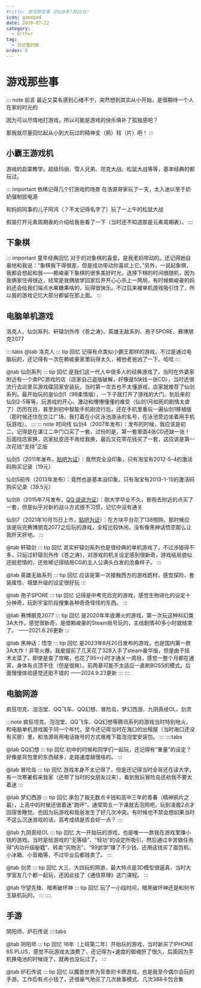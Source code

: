 ```yaml
---
#title: 游戏那些事（2020年7月22日）
icon: gamepad
date: 2020-07-22
category:
  - Arthur
tag:
  - 日记里的我
order: 6
---
```

# 游戏那些事

::: note 前言
最近又莫名感到心绪不宁，突然想到其实从小开始，是很期待一个人在家的时光的

因为可以尽情地打游戏，所以可能是游戏的快乐填补了孤独感吧？

那我就尽量回忆起从小到大玩过的精神支（鸦）柱（片）吧！
:::

## 小霸王游戏机

游戏的启蒙教学。超级玛丽、雪人兄弟、坦克大战、松鼠大战等等，基本经典的都玩过。

::: important 依稀记得几个打游戏的场景
在浩源哥家玩了一天，太入迷以至于奶奶强制拔电源

和妈妈同事的儿子阿鸿（？不太记得名字了）玩了一上午的松鼠大战

假装打开元素周期表的介绍给我爸看了一下（当时还不知道那是元素周期表）。
:::

## 下象棋

::: important 童年经典回忆
对于的对象棋的喜爱，是我老妈带动的。还记得她自豪地和我说：“象棋我下得很差，但是成功带动你喜欢上它。”另外，一说起象棋，我都会想起和我——赖峻豪下象棋的很多美好时光。选择下棋的时间很随机，因为我俩家住得很近，经常是我俩放学回家后开开心心杀上一两局，有时候赖峻豪的妈妈还会给我们端点水果糖果啥的，玩得很快乐。不过后来被单机游戏吸引住了，所以我的游戏记忆大部分都留在那上面。
:::

## 电脑单机游戏

洛克人、仙剑系列、轩辕剑外传《苍之涛》、英雄无敌系列、孢子SPORE、赛博朋克2077

::::tabs
@tab 洛克人
::: tip 回忆
记得有点类似小霸王那样的游戏，不过是通过电脑玩的，还记得有一次在赖峻豪家里玩得太久，被他老爸凶了一下。哈哈
:::

@tab 仙剑系列
::: tip 回忆
是我们这一代人中很多人的经典游戏了，当时在外婆家附近有一个卖PC游戏的店（店家自己盗版破解，好像是5块钱一张CD），当时还很流行去店里买游戏碟回家安装玩，当时第一次去也不太懂游戏，店家就推荐了仙剑系列。最开始玩的是仙剑1（98柔情版），一下子就打开了游戏的大门。到后来的仙剑2-5等等。玩游戏的开心、激动和懵懵懂懂的难受（仙剑1月如死的剧情太虐了）历历在目，甚至到初中智能手机刚流行后，还在手机里重玩一遍仙剑1移植版（那时候还住在京江广场，我打着在小区泳池游泳的名号，在泳池旁边坐着用手机玩游戏）。
:::
::: note 时间线
仙剑4（2007年发布）：发布的时候，我应该是初二，记得是在湛江二中门口买了一套，过份的是，第一套里面4张CD还缺一张！后面找店家换，店家扯皮还不肯给我换，最后又花零花钱买了一套，这应该是第一次花钱“支持”正版

仙剑5（2011年发布，[贴吧为证](/Arthur/Tieba/我的贴子/merge.html#非剧透-谈谈仙剑-5-战斗音乐感想)）：竟然完全没印象，只有淘宝有2012-5-4的激活码购买记录（19元）

仙剑5前传（2013年发布）：竟然也是基本没印象，只有淘宝有2013-1-15的激活码购买记录（39.5元）

仙剑6（2015年7月发布，[QQ 说说为证](/Arthur/Qzone/说说.html#_7-月)）：刚大学毕业不久，冒雨去附近的点买了一套，但是似乎对新的战斗方式很不习惯，记忆中没有通关

仙剑7（2021年10月15日上市，[贴吧为证](/Arthur/Tieba/我的贴子/merge.html#仙剑-7-预售的标准版到了)）：在方块平台花了138预购，那时候应该是玩完赛博朋克2077之后玩的游戏，全程比较休闲，没有像黑神话悟空那么让我肝天肝地。
:::

@tab 轩辕剑
::: tip 回忆
其实轩辕剑系列也是很经典的单机游戏了，不过涉猎得不多，只玩过轩辕剑外传《苍之涛》，对游戏的机关设定感到很新奇，游戏结局貌似还挺悲情的，还依稀记得结局CG的主人公满头白发的沧桑样子。
:::

@tab 英雄无敌系列
::: tip 回忆
应该是第一次接触西方的游戏题材，感觉探险、套装属性、城堡升级的设定很好玩
:::

@tab 孢子SPORE
::: tip 回忆
记得是中考完后完的游戏，感觉生物进化的设定十分神奇，玩到宇宙阶段搜集各种奇奇怪怪的东西。
:::

@tab 赛博朋克2077
::: tip 回忆
是2020年年底爆火的游戏，第一次玩这种科幻类3A大作，感觉很新奇，是借赖峻豪的Steam账号玩的，主线剧情40多小时就结束了。
——2021.8.26更新
:::

@tab 黑神话：悟空
::: tip 回忆
是2023年8月20日发布的游戏，也是国内第一款3A大作！非常火爆，我是提前了几天花了328入手了steam豪华版，但是由于技术太菜了，即使是查了攻略，也花了95+小时才通关一周目，感觉一整个月都在通宵，身体有点顶不住（但是很爽）。前两章可能不太适应一直刷BOSS的模式，后面慢慢体验感觉还挺不错的
——2024.9.23更新
:::
::::

## 电脑网游

疯狂坦克、泡泡堂、QQ飞车、QQ幻想、冒险岛、梦幻西游、九阴真经OL、剑灵

:::note
疯狂坦克、泡泡堂、QQ飞车、QQ幻想等腾讯系列的游戏当时特别地火，和电脑单机游戏属于同一个年代，至今还记得当时在海口的出租屋（当时海口还没有买房）里，和浩源哥用电话拨号的方式艰难下载泡泡堂安装包。
:::
::::tabs

@tab QQ幻想
::: tip 回忆
初中的时候和同学们一起玩，还记得有“重量”的设定？好像是背包里的东西越多，走路速度越慢啥的。
:::

@tab 冒险岛
::: tip 回忆
游戏本身不太记得了，但是还记得当时全哥还在读大学，有一次寒暑假来我家（还带了当时的女朋友过来），看到我玩冒险岛还劝我不要太着迷
:::

@tab 梦幻西游
::: tip 回忆
承包了我无数点卡钱和高中三年的青春（精神鸦片之最），上高中的时候还很着迷“跑环”，通常周五一下课就去泡网吧，玩到凌晨2点才回宿舍睡觉。也因为玩游戏和我爸发生了好几次冲突。有时候也不禁会想如果当时不这么沉迷游戏的话，高考成绩是否会好一点？
:::

@tab 九阴真经OL
::: tip 回忆
大一开始玩的游戏，也是唯一一款我在游戏里赚小钱的游戏。当时是给游戏的“无等级”、“轻功”的设定所吸引，然后通过辛苦做任务得“内功升级秘籍”、转卖“风物志”、“99武学”赚了不少钱，还用这钱买了面包机、小冰箱、小音箱等，不过毕业后都贱卖了。
:::

@tab 剑灵
::: tip 回忆
大三、大四玩的网游，最大特点是3D模型很逼真，当时大学室友几个都一起玩，还因此挂了《通信原理》这门课程。
:::

@tab 守望先锋、暗黑破坏神
::: tip 回忆
玩了一小段时间，暗黑破坏神还是和何书玉联机玩的。
:::
::::

## 手游

阴阳师、炉石传说
::::tabs

@tab 阴阳师
::: tip 回忆
16年（上班第二年）开始玩的游戏，当时新买了IPHONE 6S PLUS，感觉不玩游戏太浪费了，还记得为+速度的御魂肝了很久，后面因为手机换电池的时候烧了，就再也没玩过了。
:::

@tab 炉石传说
::: tip 回忆
以魔兽世界为背景的卡牌游戏，也是我至今偶尔会玩的手游。工作后有点小钱了，还很豪气地买了几次故事模式、几次388卡包合集
